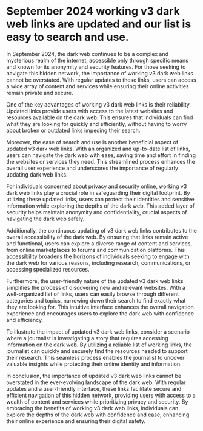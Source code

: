 # September 2024 working v3 dark web links are updated and our list is easy to search and use.

In September 2024, the dark web continues to be a complex and mysterious realm of the internet, accessible only through specific means and known for its anonymity and security features. For those seeking to navigate this hidden network, the importance of working v3 dark web links cannot be overstated. With regular updates to these links, users can access a wide array of content and services while ensuring their online activities remain private and secure.

One of the key advantages of working v3 dark web links is their reliability. Updated links provide users with access to the latest websites and resources available on the dark web. This ensures that individuals can find what they are looking for quickly and efficiently, without having to worry about broken or outdated links impeding their search.

Moreover, the ease of search and use is another beneficial aspect of updated v3 dark web links. With an organized and up-to-date list of links, users can navigate the dark web with ease, saving time and effort in finding the websites or services they need. This streamlined process enhances the overall user experience and underscores the importance of regularly updating dark web links.

For individuals concerned about privacy and security online, working v3 dark web links play a crucial role in safeguarding their digital footprint. By utilizing these updated links, users can protect their identities and sensitive information while exploring the depths of the dark web. This added layer of security helps maintain anonymity and confidentiality, crucial aspects of navigating the dark web safely.

Additionally, the continuous updating of v3 dark web links contributes to the overall accessibility of the dark web. By ensuring that links remain active and functional, users can explore a diverse range of content and services, from online marketplaces to forums and communication platforms. This accessibility broadens the horizons of individuals seeking to engage with the dark web for various reasons, including research, communications, or accessing specialized resources.

Furthermore, the user-friendly nature of the updated v3 dark web links simplifies the process of discovering new and relevant websites. With a well-organized list of links, users can easily browse through different categories and topics, narrowing down their search to find exactly what they are looking for. This intuitive interface enhances the overall navigation experience and encourages users to explore the dark web with confidence and efficiency.

To illustrate the impact of updated v3 dark web links, consider a scenario where a journalist is investigating a story that requires accessing information on the dark web. By utilizing a reliable list of working links, the journalist can quickly and securely find the resources needed to support their research. This seamless process enables the journalist to uncover valuable insights while protecting their online identity and information.

In conclusion, the importance of updated v3 dark web links cannot be overstated in the ever-evolving landscape of the dark web. With regular updates and a user-friendly interface, these links facilitate secure and efficient navigation of this hidden network, providing users with access to a wealth of content and services while prioritizing privacy and security. By embracing the benefits of working v3 dark web links, individuals can explore the depths of the dark web with confidence and ease, enhancing their online experience and ensuring their digital safety.